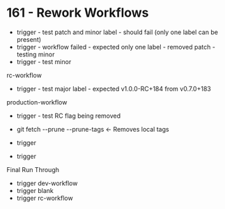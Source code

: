 # 161 - Rework Workflows

- trigger - test patch and minor label - should fail (only one label can be present)
- trigger - workflow failed - expected only one label - removed patch - testing minor
- trigger - test minor

rc-workflow
- trigger - test major label - expected v1.0.0-RC+184 from v0.7.0+183

production-workflow
- trigger - test RC flag being removed
- git fetch --prune --prune-tags <- Removes local tags

- trigger
- trigger

Final Run Through
- trigger dev-workflow
- trigger blank
- trigger rc-workflow
